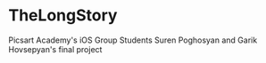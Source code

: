 # TheLongStory
Picsart Academy's iOS Group Students Suren Poghosyan and Garik Hovsepyan's final project
